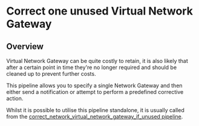 # Correct one unused Virtual Network Gateway

## Overview

Virtual Network Gateway can be quite costly to retain, it is also likely that after a certain point in time they're no longer required and should be cleaned up to prevent further costs.

This pipeline allows you to specify a single Network Gateway and then either send a notification or attempt to perform a predefined corrective action.

Whilst it is possible to utilise this pipeline standalone, it is usually called from the [correct_network_virtual_network_gateway_if_unused pipeline](https://hub.flowpipe.io/mods/turbot/azure_thrifty/pipelines/azure_thrifty.pipeline.correct_network_virtual_network_gateway_if_unused).